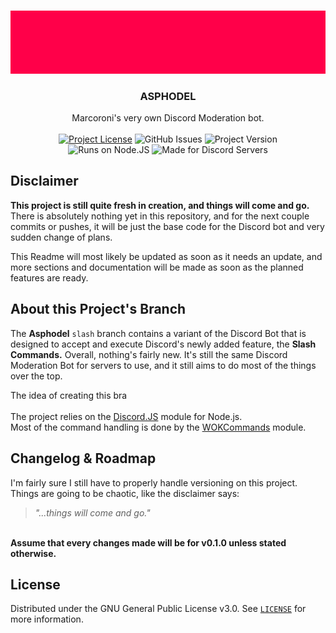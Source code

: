 
<!-- PROJECT LOGO -->
<br />
<p align="center">
  <a href="https://github.com/salty-sweet/asphodel-bot">
    <img src="githubAssets/logo.gif" alt="Logo">
  </a>

  <h3 align="center"><strong>ASPHODEL</strong></h3>

  <p align="center">
    Marcoroni's very own Discord Moderation bot.
    <br />
    <br />
    <!-- <a href="https://github.com/salty-sweet/asphodel-bot"><strong>Explore the docs »</strong></a> -->
    <a href="https://github.com/salty-sweet/asphodel-bot/blob/main/LICENSE"><img alt="Project License" src="https://img.shields.io/github/license/salty-sweet/asphodel-bot?color=ff0049&label=Licensed%20under&style=for-the-badge"></a> <img alt="GitHub Issues" src="https://img.shields.io/github/issues-raw/salty-sweet/asphodel-bot?color=ff0049&label=Open%20Issues&style=for-the-badge"> <img alt="Project Version" src="https://img.shields.io/github/package-json/v/salty-sweet/asphodel-bot?color=ff0049&label=Version&style=for-the-badge"> 
    <br />
    <img alt="Runs on Node.JS" src="https://img.shields.io/badge/%20-Runs%20on%20Node.JS-68A063?style=for-the-badge&logo=node.js&logoColor=f0f0f0"> <img alt="Made for Discord Servers" src="https://img.shields.io/badge/%20-Made%20for%20Discord%20Servers-7289DA?style=for-the-badge&logo=discord&logoColor=f0f0f0">
  </p>
</p>


## Disclaimer
<strong>This project is still quite fresh in creation, and things will come and go.</strong> There is absolutely nothing yet in this repository, and for the next couple commits or pushes, it will be just the base code for the Discord bot and very sudden change of plans.

This Readme will most likely be updated as soon as it needs an update, and more sections and documentation will be made as soon as the planned features are ready.


## About this Project's Branch
The <strong>Asphodel</strong> `slash` branch contains a variant of the Discord Bot that is designed to accept and execute Discord's newly added feature, the <strong>Slash Commands.</strong> Overall, nothing's fairly new. It's still the same Discord Moderation Bot for servers to use, and it still aims to do most of the things over the top.

The idea of creating this bra
<br/>
<br/>
The project relies on the [Discord.JS](https://github.com/discordjs/discord.js/) module for Node.js.<br/>
Most of the command handling is done by the [WOKCommands](https://github.com/AlexzanderFlores/WOKCommands) module.


## Changelog & Roadmap
I'm fairly sure I still have to properly handle versioning on this project. Things are going to be chaotic, like the disclaimer says:
> *"...things will come and go."*
<br/>
<strong>Assume that every changes made will be for v0.1.0 unless stated otherwise.</strong>

## License
Distributed under the GNU General Public License v3.0. See <a href="https://github.com/salty-sweet/asphodel-bot/blob/main/LICENSE">`LICENSE`</a> for more information.
